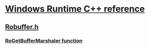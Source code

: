 # [Windows Runtime C++ reference](../_winrt/index.md)
## [Robuffer.h](index.md)
### [RoGetBufferMarshaler function](../robuffer/nf-robuffer-rogetbuffermarshaler.md)
